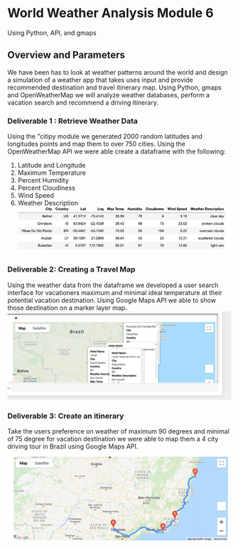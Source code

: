 # World Weather Analysis Module 6
Using Python, API, and gmaps

## Overview and Parameters

We have been has to look at weather patterns around the world and design a simulation of a weather app that takes uses input and provide recommended destination and travel itinerary map. Using Python, gmaps and OpenWeatherMap we will analyze weather databases, perform a vacation search and recommend a driving itinerary. 

### Deliverable 1 : Retrieve Weather Data
Using the "citipy module we generated 2000 random latitudes and longitudes points and map them to over 750 cities. Using the OpenWeatherMap API we were able create a dataframe with the following:

1. Latitude and Longitude
2. Maximum Temperature
3. Percent Humidity
4. Percent Cloudiness
5. Wind Speed
6. Weather Description
![weather_database_folder](https://github.com/JimmyJ-D/World_Weather_Analysis/blob/main/Weather_Database/dataframe.png) 

### Deliverable 2: Creating a Travel Map 

Using the weather data from the dataframe we developed a user search interface for vacationers maximum and minimal ideal temperature at their potential vacation destination. Using Google Maps API we able to show those destination on a marker layer map. 
![vacation_serarch_folder](https://github.com/JimmyJ-D/World_Weather_Analysis/blob/main/Vacation_Itinerary/WeatherPy_travel_map_markers.png)

### Deliverable 3: Create an itinerary 

Take the users preference on weather of maximum 90 degrees and minimal of 75 degree for vacation destination we were able to map them a 4 city driving tour in Brazil using Google Maps API.

![vacation_itinerary_folder](https://github.com/JimmyJ-D/World_Weather_Analysis/blob/main/Vacation_Itinerary/WeatherPy_travel_map.png)
